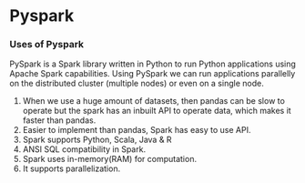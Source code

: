 # Pyspark

### Uses of Pyspark
PySpark is a Spark library written in Python to run Python applications using Apache Spark capabilities. Using PySpark we can run applications parallelly on the distributed cluster (multiple nodes) or even on a single node.

1. When we use a huge amount of datasets, then pandas can be slow to operate but the spark has an inbuilt API to operate data, which makes it faster than pandas.
2. Easier to implement than pandas, Spark has easy to use API.
3. Spark supports Python, Scala, Java & R
4. ANSI SQL compatibility in Spark.
5. Spark uses in-memory(RAM) for computation.
6. It supports parallelization. 
